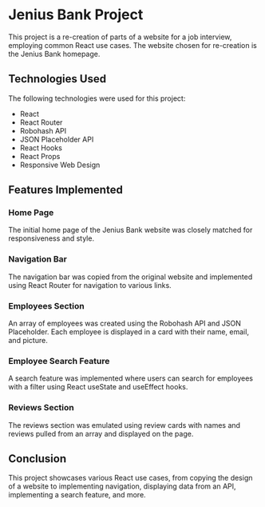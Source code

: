 # Jenius Bank Project

This project is a re-creation of parts of a website for a job interview, employing common React use cases. The website chosen for re-creation is the Jenius Bank homepage.

## Technologies Used

The following technologies were used for this project:

- React
- React Router
- Robohash API
- JSON Placeholder API
- React Hooks
- React Props
- Responsive Web Design

## Features Implemented

### Home Page

The initial home page of the Jenius Bank website was closely matched for responsiveness and style.

### Navigation Bar

The navigation bar was copied from the original website and implemented using React Router for navigation to various links.

### Employees Section

An array of employees was created using the Robohash API and JSON Placeholder. Each employee is displayed in a card with their name, email, and picture.

### Employee Search Feature

A search feature was implemented where users can search for employees with a filter using React useState and useEffect hooks.

### Reviews Section

The reviews section was emulated using review cards with names and reviews pulled from an array and displayed on the page.

## Conclusion

This project showcases various React use cases, from copying the design of a website to implementing navigation, displaying data from an API, implementing a search feature, and more. 
